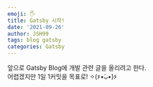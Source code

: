 ```yaml
---
emoji: 🖐
title: Gatsby 시작!
date: '2021-09-26'
author: JSH99
tags: blog gatsby
categories: Gatsby
---
```


앞으로 Gatsby Blog에 개발 관련 글을 올리려고 한다.  
어렵겠지만 1일 1커밋을 목표로! ✧(۶•̀ᴗ•́)۶ 